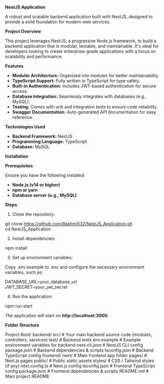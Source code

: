 **NestJS Application**

A robust and scalable backend application built with NestJS, designed to provide a solid foundation for modern web services.

**Project Overview**

This project leverages NestJS, a progressive Node.js framework, to build a backend application that is modular, testable, and maintainable. It's ideal for developers looking to create enterprise-grade applications with a focus on scalability and performance.

**Features**

- **Modular Architecture:** Organized into modules for better maintainability.
- **TypeScript Support:** Fully written in TypeScript for type safety.
- **Built-in Authentication:** Includes JWT-based authentication for secure access.
- **Database Integration:** Seamlessly integrates with databases (e.g., MySQL).
- **Testing:** Comes with unit and integration tests to ensure code reliability.
- **Swagger Documentation:** Auto-generated API documentation for easy reference.

**Technologies Used**

- **Backend Framework:** NestJS
- **Programming Language:** TypeScript
- **Database:** MySQL

**Installation**

**Prerequisites**

Ensure you have the following installed:

- **Node.js (v14 or higher)**
- **npm or yarn**
- **Database server (e.g., MySQL)**

**Steps**

1. Clone the repository:

git clone https://github.com/Rashmi532/NestJS_Application.git  
cd NestJS_Application

2. Install dependencies:

npm install

3. Set up environment variables:

Copy .env.example to .env and configure the necessary environment variables, such as:

DATABASE_URL=your_database_url  
JWT_SECRET=your_jwt_secret

4. Run the application:

npm run start

The application will start on **http://localhost:3000**.

**Folder Structure**

Project Root/
  backend/
    src/                # Your main backend source code (modules, controllers, services)
    test/               # Backend tests
    env.example         # Example environment variables for backend
    nest-cli.json       # NestJS CLI config
    package.json        # Backend dependencies & scripts
    tsconfig.json       # Backend TypeScript config
  frontend/
    next/               # Main frontend app folder
      pages/            # Next.js pages
      public/           # Public static assets
      styles/           # CSS / Tailwind styles (if any)
      next.config.ts    # Next.js config
      tsconfig.json     # Frontend TypeScript config
    package.json        # Frontend dependencies & scripts
  README.md             # Main project README
